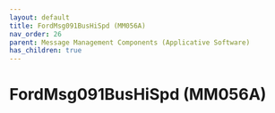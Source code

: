 ```yaml
---
layout: default
title: FordMsg091BusHiSpd (MM056A)
nav_order: 26
parent: Message Management Components (Applicative Software)
has_children: true
---
```

# FordMsg091BusHiSpd (MM056A)
